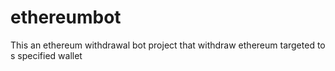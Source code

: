 # ethereumbot
This an ethereum withdrawal bot project that withdraw ethereum targeted to s specified wallet
